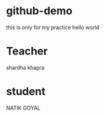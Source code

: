 # github-demo
this is only for my practice
hello world

# Teacher
shardha khapra

# student
NATIK GOYAL
